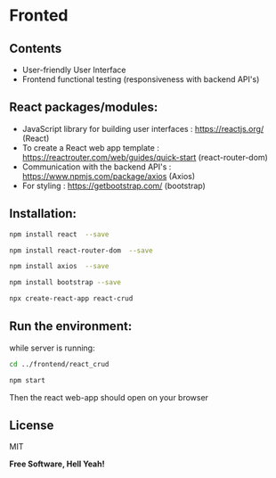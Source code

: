 # Fronted

## Contents
- User-friendly User Interface
- Frontend functional testing (responsiveness with backend API's)

## React packages/modules:

- JavaScript library for building user interfaces : https://reactjs.org/ (React)
- To create a React web app template : https://reactrouter.com/web/guides/quick-start  (react-router-dom)
- Communication with the backend API's : https://www.npmjs.com/package/axios (Axios)
- For styling : https://getbootstrap.com/ (bootstrap)



## Installation:

```sh
npm install react​ ​ --save
```
```sh
npm install react-router-dom​ ​ --save
```
```sh
npm install axios​ ​ --save
```
```sh
npm install bootstrap​ --save
```
```sh
npx create-react-app react-crud​
```

## Run the environment:
while server is running: 

```sh
cd ../frontend/react_crud
```
```sh
npm start
```
Then the react web-app should open on your browser


## License

MIT

**Free Software, Hell Yeah!**
